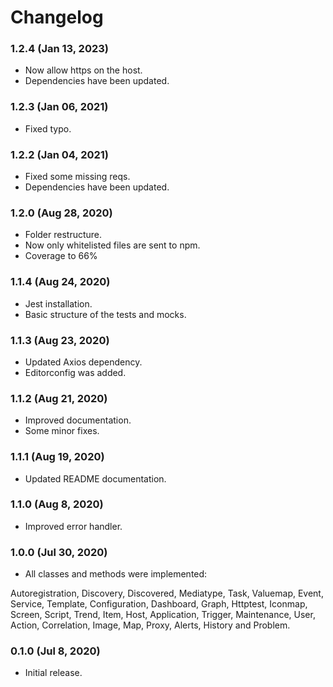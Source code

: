 # Changelog

### 1.2.4 (Jan 13, 2023)

- Now allow https on the host.
- Dependencies have been updated.

### 1.2.3 (Jan 06, 2021)

- Fixed typo.

### 1.2.2 (Jan 04, 2021)

- Fixed some missing reqs.
- Dependencies have been updated.

### 1.2.0 (Aug 28, 2020)

- Folder restructure.
- Now only whitelisted files are sent to npm.
- Coverage to 66%

### 1.1.4 (Aug 24, 2020)

- Jest installation.
- Basic structure of the tests and mocks.

### 1.1.3 (Aug 23, 2020)

- Updated Axios dependency.
- Editorconfig was added.

### 1.1.2 (Aug 21, 2020)

- Improved documentation.
- Some minor fixes.

### 1.1.1 (Aug 19, 2020)

- Updated README documentation.

### 1.1.0 (Aug 8, 2020)

- Improved error handler.

### 1.0.0 (Jul 30, 2020)

- All classes and methods were implemented:

Autoregistration, Discovery, Discovered, Mediatype, Task, Valuemap, Event, Service, Template, Configuration, Dashboard, Graph, Httptest, Iconmap, Screen, Script, Trend, Item, Host, Application, Trigger, Maintenance, User, Action, Correlation, Image, Map, Proxy, Alerts, History and Problem.

### 0.1.0 (Jul 8, 2020)

- Initial release.
